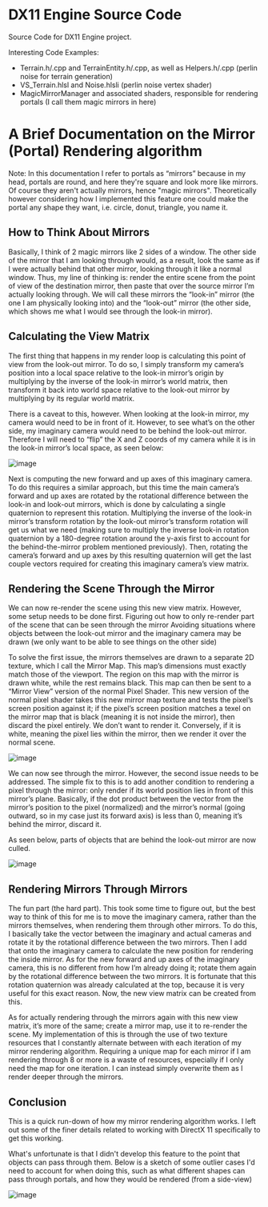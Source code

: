# DX11 Engine Source Code
Source Code for DX11 Engine project.

Interesting Code Examples:

- Terrain.h/.cpp and TerrainEntity.h/.cpp, as well as Helpers.h/.cpp (perlin noise for terrain generation)
- VS_Terrain.hlsl and Noise.hlsli (perlin noise vertex shader)
- MagicMirrorManager and associated shaders, responsible for rendering portals (I call them magic mirrors in here)

# A Brief Documentation on the Mirror (Portal) Rendering algorithm

Note: In this documentation I refer to portals as “mirrors” because in my head, portals are round, and here they're square and look more like mirrors. Of course they aren't actually mirrors, hence "magic mirrors".
Theoretically however considering how I implemented this feature one could make the portal any shape they want, i.e. circle, donut, triangle, you name it.

## How to Think About Mirrors

Basically, I think of 2 magic mirrors like 2 sides of a window. The other side of the mirror that I am looking through would, as a result, look the same as if I were actually behind that other mirror, looking through it like a normal window. Thus, my line of thinking is: render the entire scene from the point of view of the destination mirror, then paste that over the source mirror I’m actually looking through. We will call these mirrors the “look-in” mirror (the one I am physically looking into) and the “look-out” mirror (the other side, which shows me what I would see through the look-in mirror).

## Calculating the View Matrix

The first thing that happens in my render loop is calculating this point of view from the look-out mirror. To do so, I simply transform my camera’s position into a local space relative to the look-in mirror’s origin by multiplying by the inverse of the look-in mirror’s world matrix, then transform it back into world space relative to the look-out mirror by multiplying by its regular world matrix.

There is a caveat to this, however. When looking at the look-in mirror, my camera would need to be in front of it. However, to see what’s on the other side, my imaginary camera would need to be behind the look-out mirror. Therefore I will need to “flip” the X and Z coords of my camera while it is in the look-in mirror’s local space, as seen below:

![image](https://github.com/TheOneAbis/DirectX11_Engine/assets/26350896/1f5ba4cb-d912-4434-9963-c007a0ab0251)

Next is computing the new forward and up axes of this imaginary camera. To do this requires a similar approach, but this time the main camera’s forward and up axes are rotated by the rotational difference between the look-in and look-out mirrors, which is done by calculating a single quaternion to represent this rotation. Multiplying the inverse of the look-in mirror’s transform rotation by the look-out mirror’s transform rotation will get us what we need (making sure to multiply the inverse look-in rotation quaternion by a 180-degree rotation around the y-axis first to account for the behind-the-mirror problem mentioned previously). Then, rotating the camera’s forward and up axes by this resulting quaternion will get the last couple vectors required for creating this imaginary camera’s view matrix.

## Rendering the Scene Through the Mirror

We can now re-render the scene using this new view matrix. However, some setup needs to be done first.
Figuring out how to only re-render part of the scene that can be seen through the mirror
Avoiding situations where objects between the look-out mirror and the imaginary camera may be drawn (we only want to be able to see things on the other side)

To solve the first issue, the mirrors themselves are drawn to a separate 2D texture, which I call the Mirror Map. This map’s dimensions must exactly match those of the viewport. The region on this map with the mirror is drawn white, while the rest remains black. This map can then be sent to a “Mirror View” version of the normal Pixel Shader. This new version of the normal pixel shader takes this new mirror map texture and tests the pixel’s screen position against it; if the pixel’s screen position matches a texel on the mirror map that is black (meaning it is not inside the mirror), then discard the pixel entirely. We don’t want to render it. Conversely, if it is white, meaning the pixel lies within the mirror, then we render it over the normal scene.

 ![image](https://github.com/TheOneAbis/DirectX11_Engine/assets/26350896/aa92c2be-3d19-459f-9f9e-35f41a734881)

We can now see through the mirror. However, the second issue needs to be addressed. The simple fix to this is to add another condition to rendering a pixel through the mirror: only render if its world position lies in front of this mirror’s plane. Basically, if the dot product between the vector from the mirror’s position to the pixel (normalized) and the mirror’s normal (going outward, so in my case just its forward axis) is less than 0, meaning it’s behind the mirror, discard it.
 
As seen below, parts of objects that are behind the look-out mirror are now culled.

![image](https://github.com/TheOneAbis/DirectX11_Engine/assets/26350896/3bb365da-0bcc-46e8-9b52-4ef5a4921f2d)

## Rendering Mirrors Through Mirrors

The fun part (the hard part). This took some time to figure out, but the best way to think of this for me is to move the imaginary camera, rather than the mirrors themselves, when rendering them through other mirrors. To do this, I basically take the vector between the imaginary and actual cameras and rotate it by the rotational difference between the two mirrors. Then I add that onto the imaginary camera to calculate the new position for rendering the inside mirror. As for the new forward and up axes of the imaginary camera, this is no different from how I’m already doing it; rotate them again by the rotational difference between the two mirrors. It is fortunate that this rotation quaternion was already calculated at the top, because it is very useful for this exact reason. Now, the new view matrix can be created from this.

As for actually rendering through the mirrors again with this new view matrix, it’s more of the same; create a mirror map, use it to re-render the scene. My implementation of this is through the use of two texture resources that I constantly alternate between with each iteration of my mirror rendering algorithm. Requiring a unique map for each mirror if I am rendering through 8 or more is a waste of resources, especially if I only need the map for one iteration. I can instead simply overwrite them as I render deeper through the mirrors.

## Conclusion

This is a quick run-down of how my mirror rendering algorithm works. I left out some of the finer details related to working with DirectX 11 specifically to get this working. 

What's unfortunate is that I didn't develop this feature to the point that objects can pass through them. Below is a sketch of some outlier cases I'd need to account for when doing this, such as what different shapes can pass through portals, and how they would be rendered (from a side-view)

![image](https://github.com/TheOneAbis/DirectX11_Engine/assets/26350896/3d341136-dff5-4659-94ee-800af106d3f3)

